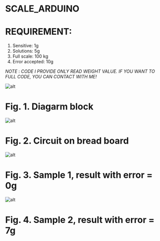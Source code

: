 # SCALE_ARDUINO
# REQUIREMENT:
1. Sensitive: 1g
2. Solutions: 5g
3. Full scale: 100 kg
4. Error accepted: 10g

*NOTE* : *CODE I PROVIDE ONLY READ WEIGHT VALUE. IF YOU WANT TO FULL CODE, YOU CAN CONTACT WITH ME!*

![alt](https://scontent.fsgn5-14.fna.fbcdn.net/v/t1.15752-9/364399787_242451088135658_1794540962370081458_n.png?_nc_cat=101&ccb=1-7&_nc_sid=ae9488&_nc_ohc=SjurIqSxOW4AX-KHsfz&_nc_ht=scontent.fsgn5-14.fna&oh=03_AdTE9bwU_dhyNA7gXy1gFtByeen6-AIxuBO_p_7g8BiRzw&oe=64F51418)
# Fig. 1. Diagarm block
![alt](https://scontent.fsgn5-11.fna.fbcdn.net/v/t1.15752-9/364427417_822182709396960_3605243314915900489_n.jpg?_nc_cat=110&ccb=1-7&_nc_sid=ae9488&_nc_ohc=YVyrYoAMHVoAX9iYHWI&_nc_ht=scontent.fsgn5-11.fna&oh=03_AdSA90q67CYQkHvQrOxG64fbgqVwUm1G2aUkbe21TUes7Q&oe=64F51438)
# Fig. 2. Circuit on bread board
![alt](https://scontent.fsgn5-10.fna.fbcdn.net/v/t1.15752-9/364394754_675023357355385_2076852650481762909_n.png?_nc_cat=107&ccb=1-7&_nc_sid=ae9488&_nc_ohc=JG7jeevou6kAX9VUX2g&_nc_ht=scontent.fsgn5-10.fna&oh=03_AdQJb0hU8h9fqVgce9gj1--4WoJW8wPSfTCxZM31vQvc5w&oe=64F500B3)
# Fig. 3. Sample 1, result with error = 0g
![alt](https://scontent.fsgn5-14.fna.fbcdn.net/v/t1.15752-9/364428290_793955912371163_3494781712590980902_n.png?_nc_cat=101&ccb=1-7&_nc_sid=ae9488&_nc_ohc=fi31D8i7VPEAX_s7Oou&_nc_ht=scontent.fsgn5-14.fna&oh=03_AdTPH9WczGGuONHixnVVeTbkPOIc2ba6Sk2xAFJy3Dp2YA&oe=64F516A8)
# Fig. 4. Sample 2, result with error = 7g
